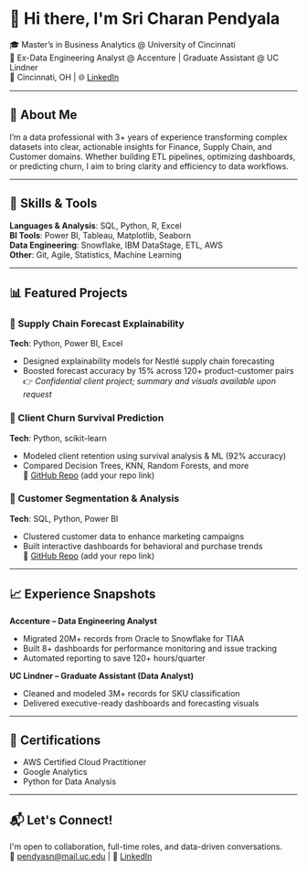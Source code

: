 # 👋 Hi there, I'm Sri Charan Pendyala

🎓 Master’s in Business Analytics @ University of Cincinnati  
💼 Ex-Data Engineering Analyst @ Accenture | Graduate Assistant @ UC Lindner  
📍 Cincinnati, OH | 🌐 [LinkedIn](https://www.linkedin.com/in/sricharan-pendyala-6850911a5)

---

## 🚀 About Me
I’m a data professional with 3+ years of experience transforming complex datasets into clear, actionable insights for Finance, Supply Chain, and Customer domains. Whether building ETL pipelines, optimizing dashboards, or predicting churn, I aim to bring clarity and efficiency to data workflows.

---

## 🧠 Skills & Tools
**Languages & Analysis**: SQL, Python, R, Excel  
**BI Tools**: Power BI, Tableau, Matplotlib, Seaborn  
**Data Engineering**: Snowflake, IBM DataStage, ETL, AWS  
**Other**: Git, Agile, Statistics, Machine Learning

---

## 📊 Featured Projects

### 🔹 Supply Chain Forecast Explainability
**Tech**: Python, Power BI, Excel  
- Designed explainability models for Nestlé supply chain forecasting
- Boosted forecast accuracy by 15% across 120+ product-customer pairs  
👉 _Confidential client project; summary and visuals available upon request_

### 🔹 Client Churn Survival Prediction  
**Tech**: Python, scikit-learn  
- Modeled client retention using survival analysis & ML (92% accuracy)  
- Compared Decision Trees, KNN, Random Forests, and more  
🔗 [GitHub Repo](#) (add your repo link)

### 🔹 Customer Segmentation & Analysis  
**Tech**: SQL, Python, Power BI  
- Clustered customer data to enhance marketing campaigns  
- Built interactive dashboards for behavioral and purchase trends  
🔗 [GitHub Repo](#) (add your repo link)

---

## 📈 Experience Snapshots

**Accenture – Data Engineering Analyst**  
- Migrated 20M+ records from Oracle to Snowflake for TIAA  
- Built 8+ dashboards for performance monitoring and issue tracking  
- Automated reporting to save 120+ hours/quarter

**UC Lindner – Graduate Assistant (Data Analyst)**  
- Cleaned and modeled 3M+ records for SKU classification  
- Delivered executive-ready dashboards and forecasting visuals  

---

## 🧾 Certifications
- AWS Certified Cloud Practitioner  
- Google Analytics  
- Python for Data Analysis

---

## 📬 Let's Connect!
I'm open to collaboration, full-time roles, and data-driven conversations.  
📧 pendyasn@mail.uc.edu | 🔗 [LinkedIn](https://www.linkedin.com/in/sricharan-pendyala-6850911a5)

